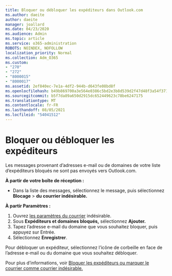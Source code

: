 ```yaml
---
title: Bloquer ou débloquer les expéditeurs dans Outlook.com
ms.author: daeite
author: daeite
manager: joallard
ms.date: 04/23/2020
ms.audience: Admin
ms.topic: article
ms.service: o365-administration
ROBOTS: NOINDEX, NOFOLLOW
localization_priority: Normal
ms.collection: Adm_O365
ms.custom:
- "270"
- "272"
- "8000015"
- "8000017"
ms.assetid: 2ef840ec-7e1a-4df2-944b-d643fe08bd8f
ms.openlocfilehash: b49b869700a3e564e0386c5bd2e3b8d539d2f47d48f3a54f3718c770ccc9a0bd
ms.sourcegitcommit: b5f7da89a650d2915dc652449623c78be6247175
ms.translationtype: MT
ms.contentlocale: fr-FR
ms.lasthandoff: 08/05/2021
ms.locfileid: "54041512"
---
```

# <a name="block-or-unblock-senders"></a>Bloquer ou débloquer les expéditeurs

Les messages provenant d’adresses e-mail ou de domaines de votre liste d’expéditeurs bloqués ne sont pas envoyés vers Outlook.com.

**À partir de votre boîte de réception :**

- Dans la liste des messages, sélectionnez le message, puis sélectionnez **Blocage**  >  **du courrier indésirable.**

**À partir Paramètres :**

1. Ouvrez [les paramètres du courrier](https://outlook.live.com/mail/options/mail/junkEmail) indésirable.
2. Sous **Expéditeurs et domaines bloqués,** sélectionnez **Ajouter.**
3. Tapez l’adresse e-mail du domaine que vous souhaitez bloquer, puis appuyez sur Entrée.
4. Sélectionnez **Enregistrer**.

Pour débloquer un expéditeur, sélectionnez l’icône de corbeille en face de l’adresse e-mail ou du domaine que vous souhaitez débloquer.

Pour plus d’informations, voir [Bloquer les expéditeurs ou marquer le courrier comme courrier indésirable.](https://support.office.com/article/a3ece97b-82f8-4a5e-9ac3-e92fa6427ae4?wt.mc_id=Office_Outlook_com_Alchemy)